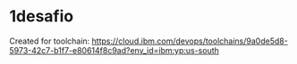 # 1desafio
Created for toolchain: https://cloud.ibm.com/devops/toolchains/9a0de5d8-5973-42c7-b1f7-e80614f8c9ad?env_id=ibm:yp:us-south
